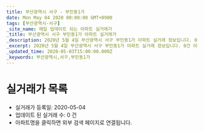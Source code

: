 ```yaml
---
title: 부산광역시 서구 - 부민동1가
date: Mon May 04 2020 00:00:00 GMT+0900
tags: [부산광역시-서구]
_site_name: 매일 업데이트 되는 아파트 실거래가
_title: 부산광역시 서구 부민동1가 아파트 실거래가
_description: 2020년 5월 4일 부산광역시 서구 부민동1가 아파트 실거래 정보입니다. 0건 아파트 정보가 있습니다.
_excerpt: 2020년 5월 4일 부산광역시 서구 부민동1가 아파트 실거래 정보입니다. 0건 아파트 정보가 있습니다.
_updated_time: 2020-05-03T15:00:00.000Z
_keywords: 부산광역시,서구,부민동1가
---
```






# 실거래가 목록
- 실거래가 등록일: 2020-05-04
- 업데이트 된 실거래 수: 0 건
- 아파트명을 클릭하면 외부 검색 페이지로 연결됩니다.




